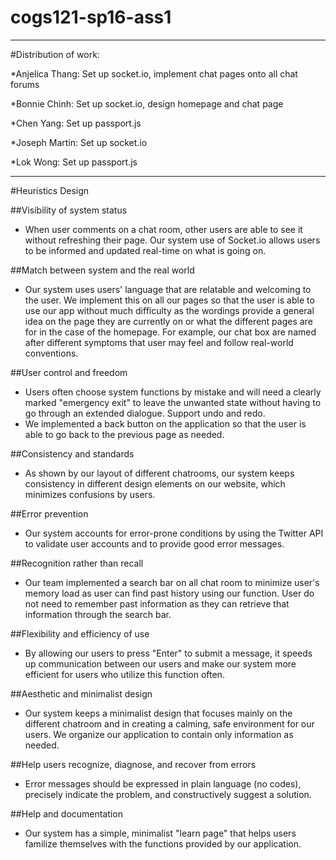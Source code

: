 # cogs121-sp16-ass1
------------------------------------------------------------------- 
#Distribution of work: 

*Anjelica Thang: Set up socket.io, implement chat pages onto all chat forums

*Bonnie Chinh: Set up socket.io, design homepage and chat page 

*Chen Yang: Set up passport.js

*Joseph Martin: Set up socket.io

*Lok Wong: Set up passport.js
 
------------------------------------------------------------------- 
#Heuristics Design 

##Visibility of system status
-   When user comments on a chat room, other users are able to see it without refreshing their page.
    Our system use of Socket.io allows users to be informed and updated real-time on what is going on.
 
##Match between system and the real world
-   Our system uses users' language that are relatable and welcoming to the user. We implement this on all our
    pages so that the user is able to use our app without much difficulty as the wordings provide a general
    idea on the page they are currently on or what the different pages are for in the case of the homepage.
    For example, our chat box are named after different symptoms that user may feel and follow real-world conventions.

##User control and freedom
-   Users often choose system functions by mistake and will need a clearly marked "emergency exit" to
    leave the unwanted state without having to go through an extended dialogue. Support undo and redo.
-   We implemented a back button on the application so that the user is able to go back to the previous
    page as needed.
 
##Consistency and standards
-   As shown by our layout of different chatrooms, our system keeps consistency in different design elements
    on our website, which minimizes confusions by users.
 
##Error prevention
-   Our system accounts for error-prone conditions by using the Twitter API to validate user accounts and to
    provide good error messages.
 
##Recognition rather than recall
-   Our team implemented a search bar on all chat room to minimize user's memory load as user can find past
    history using our function. User do not need to remember past information as they can retrieve that
    information through the search bar.
 
##Flexibility and efficiency of use
-   By allowing our users to press "Enter" to submit a message, it speeds up communication between our users
    and make our system more efficient for users who utilize this function often.

##Aesthetic and minimalist design
-   Our system keeps a minimalist design that focuses mainly on the different chatroom and in creating a
    calming, safe environment for our users. We organize our application to contain only information as needed.
 
##Help users recognize, diagnose, and recover from errors
-   Error messages should be expressed in plain language (no codes), precisely indicate the problem,
    and constructively suggest a solution.
 
##Help and documentation
-   Our system has a simple, minimalist "learn page" that helps users familize themselves with the functions
    provided by our application.